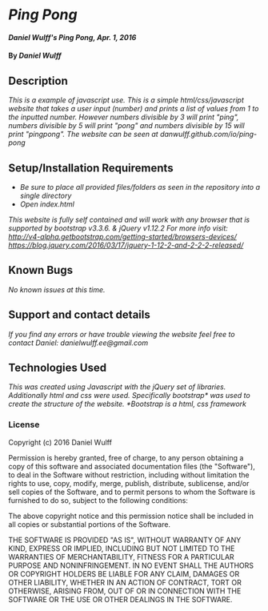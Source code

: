 # _Ping Pong_

#### _Daniel Wulff's Ping Pong, Apr. 1, 2016_

#### By _**Daniel Wulff**_

## Description

_This is a example of javascript use. This is a simple html/css/javascript website that takes a user input (number) and prints a list of values from 1 to the inputted number. However numbers divisible by 3 will print "ping", numbers divisible by 5 will print "pong" and numbers divisible by 15 will print "pingpong". The website can be seen at danwulff.github.com/io/ping-pong_

## Setup/Installation Requirements

* _Be sure to place all provided files/folders as seen in the repository into a single directory_
* _Open index.html_

_This website is fully self contained and will work with any browser that is supported by bootstrap v3.3.6. & jQuery v1.12.2 For more info visit: http://v4-alpha.getbootstrap.com/getting-started/browsers-devices/
https://blog.jquery.com/2016/03/17/jquery-1-12-2-and-2-2-2-released/_

## Known Bugs

_No known issues at this time._

## Support and contact details

_If you find any errors or have trouble viewing the website feel free to contact Daniel: danielwulff.ee@gmail.com_

## Technologies Used

_This was created using Javascript with the jQuery set of libraries. Additionally html and css were used. Specifically bootstrap* was used to create the structure of the website. *Bootstrap is a html, css framework_

### License

Copyright (c) 2016 Daniel Wulff

Permission is hereby granted, free of charge, to any person obtaining a copy of this software and associated documentation files (the "Software"), to deal in the Software without restriction, including without limitation the rights to use, copy, modify, merge, publish, distribute, sublicense, and/or sell copies of the Software, and to permit persons to whom the Software is furnished to do so, subject to the following conditions:

The above copyright notice and this permission notice shall be included in all copies or substantial portions of the Software.

THE SOFTWARE IS PROVIDED "AS IS", WITHOUT WARRANTY OF ANY KIND, EXPRESS OR IMPLIED, INCLUDING BUT NOT LIMITED TO THE WARRANTIES OF MERCHANTABILITY, FITNESS FOR A PARTICULAR PURPOSE AND NONINFRINGEMENT. IN NO EVENT SHALL THE AUTHORS OR COPYRIGHT HOLDERS BE LIABLE FOR ANY CLAIM, DAMAGES OR OTHER LIABILITY, WHETHER IN AN ACTION OF CONTRACT, TORT OR OTHERWISE, ARISING FROM, OUT OF OR IN CONNECTION WITH THE SOFTWARE OR THE USE OR OTHER DEALINGS IN THE SOFTWARE.
